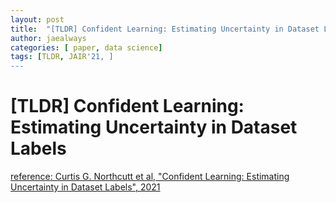 ```yaml
---
layout: post
title:  "[TLDR] Confident Learning: Estimating Uncertainty in Dataset Labels"
author: jaealways
categories: [ paper, data science]
tags: [TLDR, JAIR'21, ]
---
```



# [TLDR] Confident Learning: Estimating Uncertainty in Dataset Labels


[reference: Curtis G. Northcutt et al, "Confident Learning:
Estimating Uncertainty in Dataset Labels", 2021](https://arxiv.org/pdf/1911.00068.pdf)

